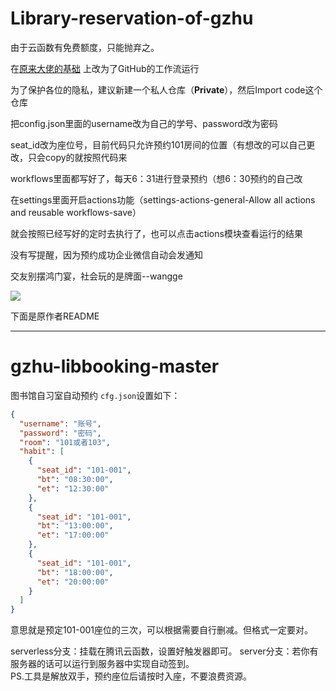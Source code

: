 # Library-reservation-of-gzhu
由于云函数有免费额度，只能抛弃之。

在[原来大佬的基础](https://github.com/lighthookyu/gzhu-libbooking-master) 上改为了GitHub的工作流运行

为了保护各位的隐私，建议新建一个私人仓库（**Private**），然后Import code这个仓库

把config.json里面的username改为自己的学号、password改为密码

seat_id改为座位号，目前代码只允许预约101房间的位置（有想改的可以自己更改，只会copy的就按照代码来

workflows里面都写好了，每天6：31进行登录预约（想6：30预约的自己改

在settings里面开启actions功能（settings-actions-general-Allow all actions and reusable workflows-save）

就会按照已经写好的定时去执行了，也可以点击actions模块查看运行的结果

没有写提醒，因为预约成功企业微信自动会发通知

交友别摆鸿门宴，社会玩的是牌面--wangge

![](https://komarev.com/ghpvc/?username=Library-reservation-of-gzhu&color=yellow)


下面是原作者README

--------------------------------------------------
# gzhu-libbooking-master
图书馆自习室自动预约
`cfg.json`设置如下：  
```json
{
  "username": "账号",
  "password": "密码",
  "room": "101或者103",
  "habit": [
    {
      "seat_id": "101-001",
      "bt": "08:30:00",
      "et": "12:30:00"
    },
    {
      "seat_id": "101-001",
      "bt": "13:00:00",
      "et": "17:00:00"
    },
    {
      "seat_id": "101-001",
      "bt": "18:00:00",
      "et": "20:00:00"
    }
  ]
}
```
意思就是预定101-001座位的三次，可以根据需要自行删减。但格式一定要对。  

serverless分支：挂载在腾讯云函数，设置好触发器即可。
server分支：若你有服务器的话可以运行到服务器中实现自动签到。  
PS.工具是解放双手，预约座位后请按时入座，不要浪费资源。  
